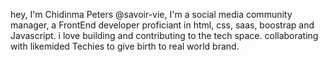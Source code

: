 hey, I'm Chidinma Peters @savoir-vie, I'm a social media community manager, a FrontEnd developer proficiant in html, css, saas, boostrap and Javascript. 
i love building and contributing to the tech space. collaborating with likemided Techies to give birth to real world brand.



<!---
Savoir-vie/Savoir-vie is a ✨ special ✨ repository because its `README.md` (this file) appears on your GitHub profile.
You can click the Preview link to take a look at your changes.
--->
